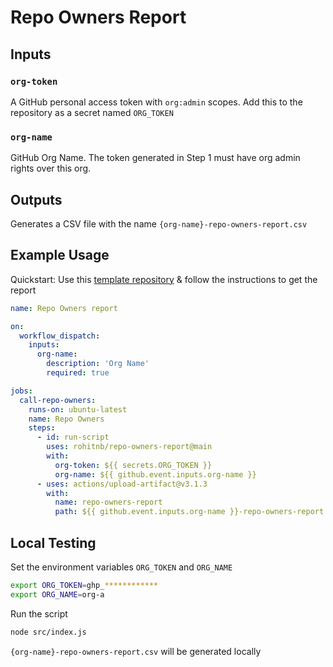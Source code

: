 # Repo Owners Report

## Inputs

### `org-token`

A GitHub personal access token with `org:admin` scopes. Add this to the repository as a secret named `ORG_TOKEN`

### `org-name`

GitHub Org Name. The token generated in Step 1 must have org admin rights over this org. 

## Outputs

Generates a CSV file with the name `{org-name}-repo-owners-report.csv`

## Example Usage

Quickstart: Use this [template repository](https://github.com/rohitnb/repo-owners-caller) & follow the instructions to get the report

```yml
name: Repo Owners report

on: 
  workflow_dispatch:
    inputs:
      org-name:
        description: 'Org Name'
        required: true

jobs:
  call-repo-owners:
    runs-on: ubuntu-latest
    name: Repo Owners
    steps:
      - id: run-script
        uses: rohitnb/repo-owners-report@main
        with:
          org-token: ${{ secrets.ORG_TOKEN }}
          org-name: ${{ github.event.inputs.org-name }}
      - uses: actions/upload-artifact@v3.1.3
        with:
          name: repo-owners-report
          path: ${{ github.event.inputs.org-name }}-repo-owners-report.csv

```

## Local Testing

Set the environment variables `ORG_TOKEN` and `ORG_NAME`

```sh
export ORG_TOKEN=ghp_************
export ORG_NAME=org-a
```

Run the script
```sh
node src/index.js
```

`{org-name}-repo-owners-report.csv` will be generated locally
